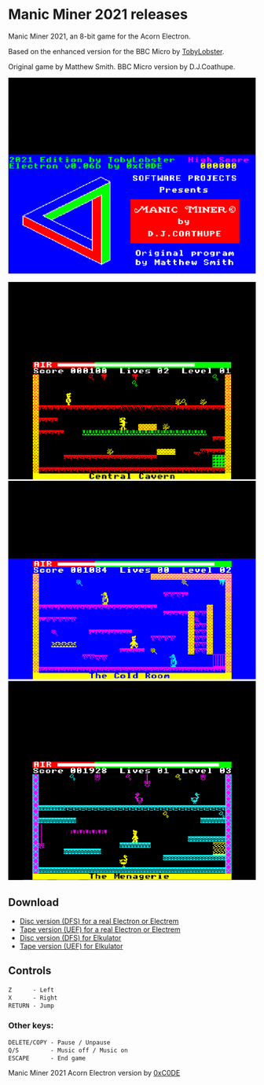 # Manic Miner 2021 releases

Manic Miner 2021, an 8-bit game for the Acorn Electron.

Based on the enhanced version for the BBC Micro by [TobyLobster](https://github.com/TobyLobster/ManicMiner2021).

Original game by Matthew Smith. BBC Micro version by D.J.Coathupe.


![Manic Miner 2021 Intro Screen](https://github.com/0xC0DE6502/manic-miner-2021-releases/blob/main/res/intro-screen.png?raw=true)

![Manic Miner 2021 Screenshot 1](https://github.com/0xC0DE6502/manic-miner-2021-releases/blob/main/res/screenshot1.png?raw=true)
![Manic Miner 2021 Screenshot 2](https://github.com/0xC0DE6502/manic-miner-2021-releases/blob/main/res/screenshot2.png?raw=true)
![Manic Miner 2021 Screenshot 3](https://github.com/0xC0DE6502/manic-miner-2021-releases/blob/main/res/screenshot3.png?raw=true)

## Download
* [Disc version (DFS) for a real Electron or Electrem](https://github.com/0xC0DE6502/manic-miner-2021-releases/raw/main/ManicMiner2021-0.06b.ssd)
* [Tape version (UEF) for a real Electron or Electrem](https://github.com/0xC0DE6502/manic-miner-2021-releases/raw/main/ManicMiner2021-0.06b.uef)
* [Disc version (DFS) for Elkulator](https://github.com/0xC0DE6502/manic-miner-2021-releases/raw/main/ManicMiner2021-0.06b-Elkulator.ssd)
* [Tape version (UEF) for Elkulator](https://github.com/0xC0DE6502/manic-miner-2021-releases/raw/main/ManicMiner2021-0.06b-Elkulator.uef)

## Controls

```
Z      - Left
X      - Right
RETURN - Jump
```

### Other keys:

```
DELETE/COPY - Pause / Unpause
Q/S         - Music off / Music on
ESCAPE      - End game
```

Manic Miner 2021 Acorn Electron version by [0xC0DE](https://twitter.com/0xC0DE6502)
